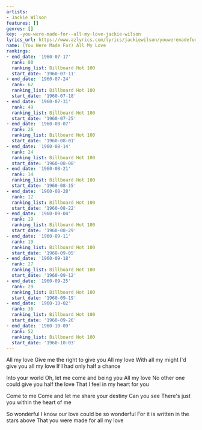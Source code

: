 ```yaml
---
artists:
- Jackie Wilson
features: []
genres: []
key: -you-were-made-for--all-my-love-jackie-wilson
lyrics_url: https://www.azlyrics.com/lyrics/jackiewilson/youweremadeforallmylove.html
name: (You Were Made For) All My Love
rankings:
- end_date: '1960-07-17'
  rank: 80
  ranking_list: Billboard Hot 100
  start_date: '1960-07-11'
- end_date: '1960-07-24'
  rank: 62
  ranking_list: Billboard Hot 100
  start_date: '1960-07-18'
- end_date: '1960-07-31'
  rank: 49
  ranking_list: Billboard Hot 100
  start_date: '1960-07-25'
- end_date: '1960-08-07'
  rank: 26
  ranking_list: Billboard Hot 100
  start_date: '1960-08-01'
- end_date: '1960-08-14'
  rank: 24
  ranking_list: Billboard Hot 100
  start_date: '1960-08-08'
- end_date: '1960-08-21'
  rank: 14
  ranking_list: Billboard Hot 100
  start_date: '1960-08-15'
- end_date: '1960-08-28'
  rank: 12
  ranking_list: Billboard Hot 100
  start_date: '1960-08-22'
- end_date: '1960-09-04'
  rank: 19
  ranking_list: Billboard Hot 100
  start_date: '1960-08-29'
- end_date: '1960-09-11'
  rank: 19
  ranking_list: Billboard Hot 100
  start_date: '1960-09-05'
- end_date: '1960-09-18'
  rank: 27
  ranking_list: Billboard Hot 100
  start_date: '1960-09-12'
- end_date: '1960-09-25'
  rank: 29
  ranking_list: Billboard Hot 100
  start_date: '1960-09-19'
- end_date: '1960-10-02'
  rank: 36
  ranking_list: Billboard Hot 100
  start_date: '1960-09-26'
- end_date: '1960-10-09'
  rank: 52
  ranking_list: Billboard Hot 100
  start_date: '1960-10-03'
---
```


All my love
Give me the right to give you
All my love
With all my might
I'd give you all my love
If I had only half a chance

Into your world
Oh, let me come and being you
All my love
No other one could give you half the love
That I feel in my heart for you

Come to me
Come and let me share your destiny
Can you see
There's just you within the heart of me

So wonderful
I know our love could be so wonderful
For it is written in the stars above
That you were made for all my love



